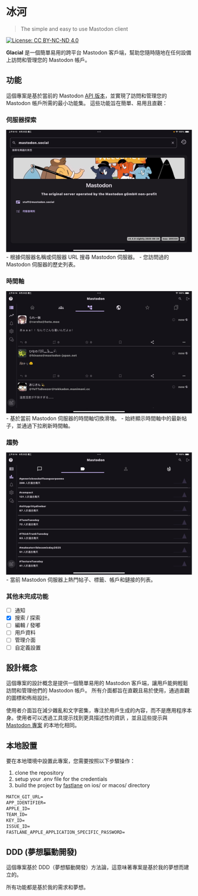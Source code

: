 # 冰河

> The simple and easy to use Mastodon client

[![License: CC BY-NC-ND 4.0][0]][1]

**Glacial** 是一個簡單易用的跨平台 Mastodon 客戶端，幫助您隨時隨地在任何設備上訪問和管理您的 Mastodon 帳戶。

## 功能

這個專案是基於當前的 Mastodon [API 版本][2]，並實現了訪問和管理您的 Mastodon 帳戶所需的最小功能集。
這些功能旨在簡單、易用且直觀：

### 伺服器探索

<img src="images/mastodon_server_explorer.png" alt="Mastodon Server Explorer" />
- 根據伺服器名稱或伺服器 URL 搜尋 Mastodon 伺服器。
- 您訪問過的 Mastodon 伺服器的歷史列表。

### 時間軸

<img src="images/federal_timeline.png" alt="Federal Timeline" />
- 基於當前 Mastodon 伺服器的時間軸切換滑塊。
- 始終顯示時間軸中的最新帖子，並通過下拉刷新時間軸。

### 趨勢

<img src="images/trends_hashtag.png" alt="Trends Hashtag" />
- 當前 Mastodon 伺服器上熱門帖子、標籤、帳戶和鏈接的列表。

### 其他未完成功能

- [ ] 通知
- [x] 搜索 / 探索
- [ ] 編輯 / 發嘟
- [ ] 用戶資料
- [ ] 管理介面
- [ ] 自定義設置

## 設計概念

這個專案的設計概念是提供一個簡單易用的 Mastodon 客戶端，讓用戶能夠輕鬆訪問和管理他們的 Mastodon 帳戶。
所有介面都旨在直觀且易於使用，通過直觀的圖標和佈局設計。

使用者介面旨在減少雜亂和文字密集，專注於用戶生成的內容，而不是應用程序本身。使用者可以透過工具提示找到更具描述性的資訊
，並且這些提示與 [Mastodon 專案][3] 的本地化相同。

## 本地設置

要在本地環境中設置此專案，您需要按照以下步驟操作：

1. clone the repository
2. setup your .env file for the credentials
3. build the project by [fastlane][4] on ios/ or macos/ directory

```.env
MATCH_GIT_URL=
APP_IDENTIFIER=
APPLE_ID=
TEAM_ID=
KEY_ID=
ISSUE_ID=
FASTLANE_APPLE_APPLICATION_SPECIFIC_PASSWORD=
```

## DDD (夢想驅動開發)

這個專案基於 DDD（夢想驅動開發）方法論，這意味著專案是基於我的夢想而建立的。

所有功能都是基於我的需求和夢想。

[0]: https://img.shields.io/badge/License-CC_BY--NC--ND_4.0-lightgrey.svg
[1]: https://creativecommons.org/licenses/by-nc-nd/4.0/
[2]: https://github.com/cmj0121/mastodon_openapi
[3]: https://github.com/mastodon/mastodon/tree/main/app/javascript/mastodon/locales
[4]: https://fastlane.tools/
